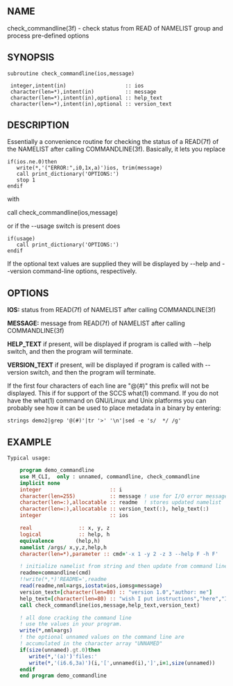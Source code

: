 ## NAME

check_commandline(3f) - check status from READ of NAMELIST group and process pre-defined options

## SYNOPSIS

    subroutine check_commandline(ios,message)

     integer,intent(in)                   :: ios
     character(len=*),intent(in)          :: message
     character(len=*),intent(in),optional :: help_text
     character(len=*),intent(in),optional :: version_text

## DESCRIPTION

Essentially a convenience routine for checking the status of a READ(7f)
of the NAMELIST after calling COMMANDLINE(3f). Basically, it lets
you replace

    if(ios.ne.0)then
       write(*,'("ERROR:",i0,1x,a)')ios, trim(message)
       call print_dictionary('OPTIONS:')
       stop 1
    endif

with

   call check_commandline(ios,message)

or if the --usage switch is present does

    if(usage)
       call print_dictionary('OPTIONS:')
    endif

If the optional text values are supplied they will be displayed by --help
and --version command-line options, respectively.

## OPTIONS

**IOS:** status from READ(7f) of NAMELIST after calling COMMANDLINE(3f)

**MESSAGE:** message from READ(7f) of NAMELIST after calling COMMANDLINE(3f)

**HELP_TEXT**     if present, will be displayed if program is called with --help
switch, and then the program will terminate.

**VERSION_TEXT**  if present, will be displayed if program is called with --version
switch, and then the program will terminate.

If the first four characters of each line are "@(#)" this prefix will not
be displayed. This if for support of the SCCS what(1) command. If you do not have
the what(1) command on GNU/Linux and Unix platforms you can probably see how it can
be used to place metadata in a binary by entering:

    strings demo2|grep '@(#)'|tr '>' '\n'|sed -e 's/  */ /g'

## EXAMPLE
    Typical usage:

```fortran
    program demo_commandline
    use M_CLI,  only : unnamed, commandline, check_commandline
    implicit none
    integer                      :: i
    character(len=255)           :: message ! use for I/O error messages
    character(len=:),allocatable :: readme  ! stores updated namelist
    character(len=:),allocatable :: version_text(:), help_text(:)
    integer                      :: ios

    real               :: x, y, z
    logical            :: help, h
    equivalence       (help,h)
    namelist /args/ x,y,z,help,h
    character(len=*),parameter :: cmd='-x 1 -y 2 -z 3 --help F -h F'

    ! initialize namelist from string and then update from command line
    readme=commandline(cmd)
    !!write(*,*)'README=',readme
    read(readme,nml=args,iostat=ios,iomsg=message)
    version_text=[character(len=80) :: "version 1.0","author: me"]
    help_text=[character(len=80) :: "wish I put instructions","here","I suppose?"]
    call check_commandline(ios,message,help_text,version_text)

    ! all done cracking the command line
    ! use the values in your program.
    write(*,nml=args)
    ! the optional unnamed values on the command line are
    ! accumulated in the character array "UNNAMED"
    if(size(unnamed).gt.0)then
       write(*,'(a)')'files:'
       write(*,'(i6.6,3a)')(i,'[',unnamed(i),']',i=1,size(unnamed))
    endif
    end program demo_commandline
```
